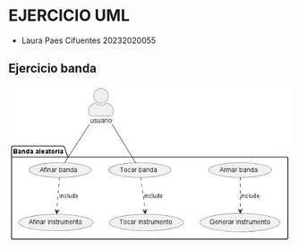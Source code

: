 # EJERCICIO UML
- Laura Paes Cifuentes 20232020055
## Ejercicio banda
![Caso uso](out\caso_uso_banda\caso_uso_banda.png)
